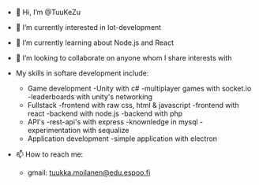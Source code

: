 - 👋 Hi, I’m @TuuKeZu
- 👀 I’m currently interested in Iot-development
- 🌱 I’m currently learning about Node.js and React
- 💞️ I’m looking to collaborate on anyone whom I share interests with
- My skills in softare development include:
  - Game development
   -Unity with c#
   -multiplayer games with socket.io
   -leaderboards with unity's networking
  - Fullstack
    -frontend with raw css, html & javascript
    -frontend with react
    -backend with node.js
    -backend with php
  - API's
    -rest-api's with express
    -knownledge in mysql
    -experimentation with sequalize
  - Application development
    -simple application with electron

- 📫 How to reach me:
     - gmail: tuukka.moilanen@edu.espoo.fi

<!---
TuuKeZu/TuuKeZu is a ✨ special ✨ repository because its `README.md` (this file) appears on your GitHub profile.
You can click the Preview link to take a look at your changes.
--->
